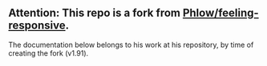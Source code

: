 ## Attention: This repo is a fork from [Phlow/feeling-responsive](https://github.com/Phlow/feeling-responsive).
The documentation below belongs to his work at his repository, by time of creating the fork (v1.91).


 [1]: http://phlow.github.io/feeling-responsive/documentation/
 [2]: https://github.com/Phlow/feeling-responsive/blob/gh-pages/LICENSE
 [3]: http://phlow.github.io/feeling-responsive/info/
 [4]: https://www.youtube.com/watch?v=rLS-BEvlEyY
 [5]: https://github.com/TWiStErRob
 [6]: https://phlow.github.io/feeling-responsive/changelog/
 [7]: http://phlow.github.io/feeling-responsive/
 [8]: http://phlow.github.io/simplicity/
 [9]: #
 [10]: #
